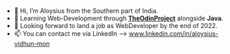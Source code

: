 - 👋 Hi, I’m Aloysius from the Southern part of India.
- 👀 Learning Web-Development through [**TheOdinProject**](https://www.theodinproject.com/) alongside **Java**.
- :briefcase: Looking forward to land a job as WebDeveloper by the end of 2022.
- 📫 You can contact me via LinkedIn --> www.linkedin.com/in/aloysius-vidhun-mon

<!---
Trojan0101/Trojan0101 is a ✨ special ✨ repository because its `README.md` (this file) appears on your GitHub profile.
You can click the Preview link to take a look at your changes.
--->
